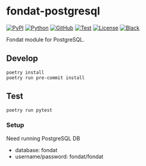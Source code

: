 # fondat-postgresql

[![PyPI](https://badge.fury.io/py/fondat-postgresql.svg)](https://badge.fury.io/py/fondat-postgresql)
[![Python](https://img.shields.io/pypi/pyversions/fondat-postgresql)](https://python.org/)
[![GitHub](https://img.shields.io/badge/github-main-blue.svg)](https://github.com/fondat/fondat-postgresql/)
[![Test](https://github.com/fondat/fondat-postgresql/workflows/test/badge.svg)](https://github.com/fondat/fondat-postgresql/actions?query=workflow/test)
[![License](https://img.shields.io/github/license/fondat/fondat-postgresql.svg)](https://github.com/fondat/fondat-postgresql/blob/main/LICENSE)
[![Black](https://img.shields.io/badge/code%20style-black-black.svg)](https://github.com/psf/black)

Fondat module for PostgreSQL.

## Develop

```
poetry install
poetry run pre-commit install
```

## Test

```
poetry run pytest
```

### Setup

Need running PostgreSQL DB
* database: fondat
* username/password: fondat/fondat
